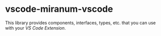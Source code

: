 # vscode-miranum-vscode

This library provides components, interfaces, types, etc. that you can use with your _VS Code Extension_.
